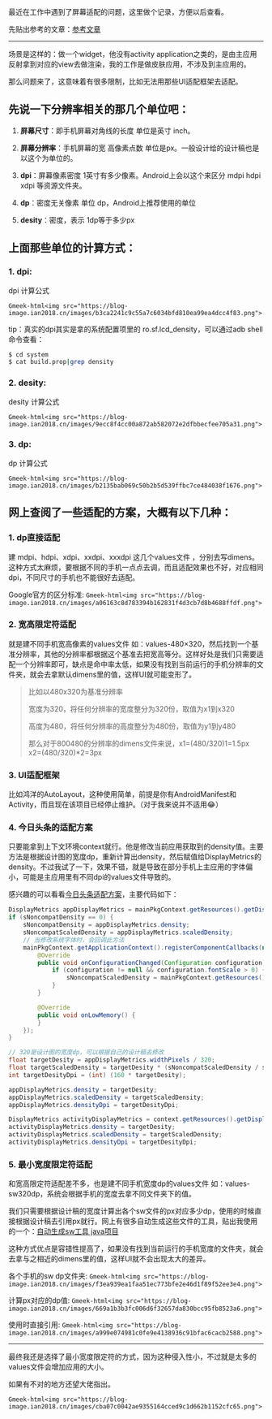 最近在工作中遇到了屏幕适配的问题，这里做个记录，方便以后查看。

先贴出参考的文章：[参考文章](https://mp.weixin.qq.com/s/Tdxg9xOcJKQcmCM9apa3LQ)

---

场景是这样的：做一个widget，他没有activity application之类的，是由主应用反射拿到对应的view去做渲染，我的工作是做皮肤应用，不涉及到主应用的。

那么问题来了，这意味着有很多限制，比如无法用那些UI适配框架去适配。

## 先说一下分辨率相关的那几个单位吧：

1. **屏幕尺寸**：即手机屏幕对角线的长度 单位是英寸 inch。

2. **屏幕分辨率**：手机屏幕的宽 高像素点数 单位是px。一般设计给的设计稿也是以这个为单位的。

3. **dpi**：屏幕像素密度 1英寸有多少像素。Android上会以这个来区分 mdpi hdpi xdpi 等资源文件夹。

4. **dp**：密度无关像素 单位 dp，Android上推荐使用的单位

5. **desity**：密度，表示 1dp等于多少px

## 上面那些单位的计算方式：

### 1. **dpi**:

dpi 计算公式

`Gmeek-html<img src="https://blog-image.ian2018.cn/images/b3ca2241c9c55a7c6034bfd810ea99ea4dcc4f83.png">`

tip：真实的dpi其实是拿的系统配置项里的 ro.sf.lcd_density，可以通过adb shell命令查看：

```bash
$ cd system
$ cat build.prop|grep density 
```

### 2. **desity**:

desity 计算公式

`Gmeek-html<img src="https://blog-image.ian2018.cn/images/9ecc8f4cc00a872ab582072e2dfbbecfee705a31.png">`

### 3. **dp**:

dp 计算公式

`Gmeek-html<img src="https://blog-image.ian2018.cn/images/b2135bab069c50b2b5d539ffbc7ce484038f1676.png">`

## 网上查阅了一些适配的方案，大概有以下几种：

### 1. dp直接适配

建 mdpi、hdpi、xdpi、xxdpi、xxxdpi 这几个values文件 ，分别去写dimens。这种方式太麻烦，要根据不同的手机一点点去调，而且适配效果也不好，对应相同dpi，不同尺寸的手机也不能很好去适配。

Google官方的区分标准:
`Gmeek-html<img src="https://blog-image.ian2018.cn/images/a06163c8d783394b162831f4d3cb7d8b4688ffdf.png">`

### 2. 宽高限定符适配

就是建不同手机宽高像素的values文件 如：values-480×320，然后找到一个基准分辨率，其他的分辨率都根据这个基准去把宽高等分。这样好处是我们只需要适配一个分辨率即可，缺点是命中率太低，如果没有找到当前运行的手机分辨率的文件夹，就会去拿默认dimens里的值，这样UI就可能变形了。

> 比如以480x320为基准分辨率
> 
> 宽度为320，将任何分辨率的宽度整分为320份，取值为x1到x320
> 
> 高度为480，将任何分辨率的高度整分为480份，取值为y1到y480
> 
> 那么对于800480的分辨率的dimens文件来说，x1=(480/320)1=1.5px x2=(480/320)*2=3px

### 3. UI适配框架

比如鸿洋的AutoLayout，这种使用简单，前提是你有AndroidManifest和Activity，而且现在该项目已经停止维护。（对于我来说并不适用😂）

### 4. 今日头条的适配方案

只要能拿到上下文环境context就行。他是修改当前应用获取到的density值。主要方法是根据设计图的宽度dp，重新计算出density，然后赋值给DisplayMetrics的density。不过我试了一下，效果不错，就是导致在部分手机上主应用的字体偏小，可能是主应用里有不同dpi的values文件导致的。

感兴趣的可以看看[今日头条适配方案](https://mp.weixin.qq.com/s/d9QCoBP6kV9VSWvVldVVwA)，主要代码如下：
```java
DisplayMetrics appDisplayMetrics = mainPkgContext.getResources().getDisplayMetrics();
if (sNoncompatDensity == 0) {
    sNoncompatDensity = appDisplayMetrics.density;
    sNoncompatScaledDensity = appDisplayMetrics.scaledDensity;
    // 当修改系统字体时，会回调此方法
    mainPkgContext.getApplicationContext().registerComponentCallbacks(new ComponentCallbacks() {
        @Override
        public void onConfigurationChanged(Configuration configuration) {
            if (configuration != null && configuration.fontScale > 0) {
                sNoncompatScaledDensity = mainPkgContext.getResources().getDisplayMetrics().scaledDensity;
            }
        }

        @Override
        public void onLowMemory() {
        }
    });
}

// 320是设计图的宽度dp，可以根据自己的设计稿去修改
float targetDesity = appDisplayMetrics.widthPixels / 320;
float targetScaledDensity = targetDesity * (sNoncompatScaledDensity / sNoncompatDensity);
int targetDesityDpi = (int) (160 * targetDesity);

appDisplayMetrics.density = targetDesity;
appDisplayMetrics.scaledDensity = targetScaledDensity;
appDisplayMetrics.densityDpi = targetDesityDpi;

DisplayMetrics activityDisplayMetrics = context.getResources().getDisplayMetrics();
activityDisplayMetrics.density = targetDesity;
activityDisplayMetrics.scaledDensity = targetScaledDensity;
activityDisplayMetrics.densityDpi = targetDesityDpi;
```

### 5. 最小宽度限定符适配

和宽高限定符适配差不多，也是建不同手机宽度dp的values文件 如：values-sw320dp，系统会根据手机的宽度去拿不同文件夹下的值。

我们只需要根据设计稿的宽度计算出各个sw文件的px对应多少dp，使用的时候直接根据设计稿去引用px就行。网上有很多自动生成这些文件的工具，贴出我使用的一个：[自动生成sw工具 java项目](https://github.com/ladingwu/dimens_sw)

这种方式优点是容错性提高了，如果没有找到当前运行的手机宽度的文件夹，就会去拿与之相近的dimens里的值，这样UI就不会出现太大的差异。

各个手机的sw dp文件夹:
`Gmeek-html<img src="https://blog-image.ian2018.cn/images/f3ea939ea1faa51ec773bfe2e46d1f89f52ee3e4.png">`

计算px对应的dp值:
`Gmeek-html<img src="https://blog-image.ian2018.cn/images/669a1b3b3fc006d6f32657da830bcc95fb8523a6.png">`

使用时直接引用:
`Gmeek-html<img src="https://blog-image.ian2018.cn/images/a999e074981c0fe9e4138936c91bfac6cacb2588.png">`

---

最终我还是选择了最小宽度限定符的方式，因为这种侵入性小，不过就是太多的values文件会增加应用的大小。

如果有不对的地方还望大佬指出。

`Gmeek-html<img src="https://blog-image.ian2018.cn/images/cba07c0042ae9355164cced9c1d662b1152cfc65.png">`



<!-- ##{"timestamp":1541387705}## -->